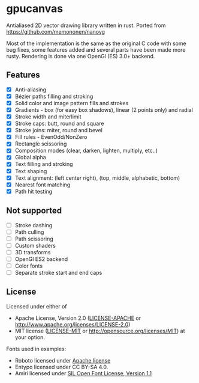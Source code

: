 # gpucanvas
Antialiased 2D vector drawing library written in rust.
Ported from https://github.com/memononen/nanovg

Most of the implementation is the same as the original C code with some bug fixes, some features added and several parts have been made more rusty. Rendering is done via one OpenGl (ES) 3.0+ backend.

## Features
* [x] Anti-aliasing
* [x] Bézier paths filling and stroking
* [x] Solid color and image pattern fills and strokes
* [x] Gradients - box (for easy box shadows), linear (2 points only) and radial
* [x] Stroke width and miterlimit
* [x] Stroke caps: butt, round and square
* [x] Stroke joins: miter, round and bevel
* [x] Fill rules - EvenOdd/NonZero
* [x] Rectangle scissoring
* [x] Composition modes (clear, darken, lighten, multiply, etc..)
* [x] Global alpha
* [x] Text filling and stroking
* [x] Text shaping
* [x] Text alignment: (left center right), (top, middle, alphabetic, bottom)
* [x] Nearest font matching
* [x] Path hit testing

## Not supported
* [ ] Stroke dashing
* [ ] Path culling
* [ ] Path scissoring
* [ ] Custom shaders
* [ ] 3D transforms
* [ ] OpenGl ES2 backend
* [ ] Color fonts
* [ ] Separate stroke start and end caps

## License
Licensed under either of
 * Apache License, Version 2.0 ([LICENSE-APACHE](docs/LICENSE-APACHE) or http://www.apache.org/licenses/LICENSE-2.0)
 * MIT license ([LICENSE-MIT](docs/LICENSE-MIT) or http://opensource.org/licenses/MIT)
at your option.

Fonts used in examples:
- Roboto licensed under [Apache license](http://www.apache.org/licenses/LICENSE-2.0)
- Entypo licensed under CC BY-SA 4.0.
- Amiri licensed under [SIL Open Font License, Version 1.1](http://scripts.sil.org/cms/scripts/page.php?site_id=nrsi&id=OFL)
